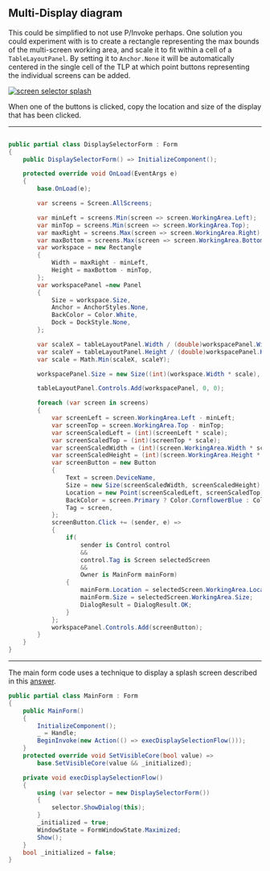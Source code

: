 ## Multi-Display diagram

This could be simplified to not use P/Invoke perhaps. One solution you could experiment with is to create a rectangle representing the max bounds of the multi-screen working area, and scale it to fit within a cell of a `TableLayoutPanel`. By setting it to `Anchor.None` it will be automatically centered in the single cell of the TLP at which point buttons representing the individual screens can be added.

[![screen selector splash][1]][1]

When one of the buttons is clicked, copy the location and size of the display that has been clicked.

___
```csharp

public partial class DisplaySelectorForm : Form
{
    public DisplaySelectorForm() => InitializeComponent();

    protected override void OnLoad(EventArgs e)
    {
        base.OnLoad(e);

        var screens = Screen.AllScreens;

        var minLeft = screens.Min(screen => screen.WorkingArea.Left);
        var minTop = screens.Min(screen => screen.WorkingArea.Top);
        var maxRight = screens.Max(screen => screen.WorkingArea.Right);
        var maxBottom = screens.Max(screen => screen.WorkingArea.Bottom);
        var workspace = new Rectangle
        {
            Width = maxRight - minLeft,
            Height = maxBottom - minTop,
        };
        var workspacePanel =new Panel
        {
            Size = workspace.Size,
            Anchor = AnchorStyles.None,
            BackColor = Color.White,
            Dock = DockStyle.None,
        };

        var scaleX = tableLayoutPanel.Width / (double)workspacePanel.Width;
        var scaleY = tableLayoutPanel.Height / (double)workspacePanel.Height;
        var scale = Math.Min(scaleX, scaleY); 

        workspacePanel.Size = new Size((int)(workspace.Width * scale), (int)(workspace.Height * scale));

        tableLayoutPanel.Controls.Add(workspacePanel, 0, 0);

        foreach (var screen in screens)
        {
            var screenLeft = screen.WorkingArea.Left - minLeft;
            var screenTop = screen.WorkingArea.Top - minTop;
            var screenScaledLeft = (int)(screenLeft * scale);
            var screenScaledTop = (int)(screenTop * scale);
            var screenScaledWidth = (int)(screen.WorkingArea.Width * scale);
            var screenScaledHeight = (int)(screen.WorkingArea.Height * scale);
            var screenButton = new Button
            {
                Text = screen.DeviceName,
                Size = new Size(screenScaledWidth, screenScaledHeight),
                Location = new Point(screenScaledLeft, screenScaledTop),
                BackColor = screen.Primary ? Color.CornflowerBlue : Color.LightGray,
                Tag = screen,
            };
            screenButton.Click += (sender, e) =>
            {
                if(
                    sender is Control control
                    &&
                    control.Tag is Screen selectedScreen
                    &&
                    Owner is MainForm mainForm)
                {
                    mainForm.Location = selectedScreen.WorkingArea.Location;
                    mainForm.Size = selectedScreen.WorkingArea.Size;
                    DialogResult = DialogResult.OK;
                }
            };
            workspacePanel.Controls.Add(screenButton);
        }
    }
}
```
___

The main form code uses a technique to display a splash screen described in this [answer](https://stackoverflow.com/a/75534137/5438626).

```csharp
public partial class MainForm : Form
{
    public MainForm()
    {
        InitializeComponent();
        _ = Handle;
        BeginInvoke(new Action(() => execDisplaySelectionFlow()));
    }
    protected override void SetVisibleCore(bool value) =>
        base.SetVisibleCore(value && _initialized);

    private void execDisplaySelectionFlow()
    {
        using (var selector = new DisplaySelectorForm())
        {
            selector.ShowDialog(this);
        }
        _initialized = true;
        WindowState = FormWindowState.Maximized;
        Show();
    }
    bool _initialized = false;
}
```



  [1]: https://i.stack.imgur.com/3zoN4.png